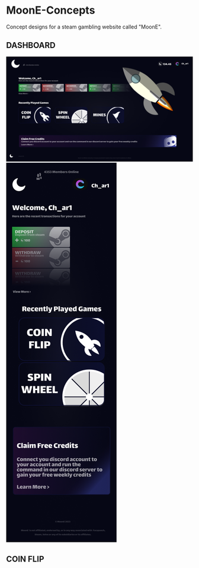 # MoonE-Concepts

Concept designs for a steam gambling website called "MoonE".

## DASHBOARD
<img src="/image_2024-07-02_002216457.png"/>
<img src="/image_2024-07-02_002300596.png"/>

## COIN FLIP
